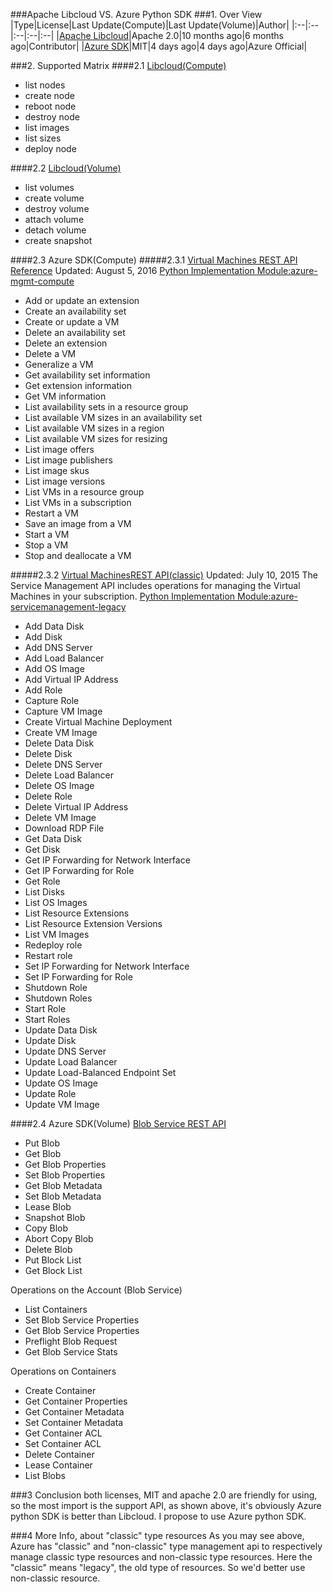 ###Apache Libcloud VS. Azure Python SDK
###1. Over View
|Type|License|Last Update(Compute)|Last Update(Volume)|Author|
|:--|:--|:--|:--|:--|
|[Apache Libcloud](http://libcloud.apache.org/)|Apache 2.0|10 months ago|6 months ago|Contributor|
|[Azure SDK](https://azure.microsoft.com/en-us/develop/python/)|MIT|4 days ago|4 days ago|Azure Official|

###2. Supported Matrix
####2.1 [Libcloud(Compute)](https://libcloud.readthedocs.io/en/latest/supported_providers.html#supported-methods-base-compute)
- list nodes
- create node
- reboot node
- destroy node
- list images
- list sizes
- deploy node

####2.2 [Libcloud(Volume)](https://libcloud.readthedocs.io/en/latest/supported_providers.html#supported-methods-block-storage)
- list volumes
- create volume
- destroy volume
- attach volume
- detach volume
- create snapshot

####2.3 Azure SDK(Compute)
#####2.3.1 [Virtual Machines REST API Reference](https://msdn.microsoft.com/en-us/library/mt163647.aspx)
Updated: August 5, 2016
[Python Implementation Module:azure-mgmt-compute](http://azure-sdk-for-python.readthedocs.io/en/latest/ref/azure.mgmt.compute.html)
- Add or update an extension
- Create an availability set
- Create or update a VM
- Delete an availability set
- Delete an extension
- Delete a VM
- Generalize a VM
- Get availability set information
- Get extension information
- Get VM information
- List availability sets in a resource group
- List available VM sizes in an availability set
- List available VM sizes in a region
- List available VM sizes for resizing
- List image offers
- List image publishers
- List image skus
- List image versions
- List VMs in a resource group
- List VMs in a subscription
- Restart a VM
- Save an image from a VM
- Start a VM
- Stop a VM
- Stop and deallocate a VM

#####2.3.2 [Virtual MachinesREST API(classic)](https://msdn.microsoft.com/en-us/library/jj157206.aspx)
Updated: July 10, 2015
The Service Management API includes operations for managing the Virtual Machines in your subscription.
[Python Implementation Module:azure-servicemanagement-legacy](http://azure-sdk-for-python.readthedocs.io/en/latest/servicemanagement.html)

- Add Data Disk
- Add Disk
- Add DNS Server
- Add Load Balancer
- Add OS Image
- Add Virtual IP Address
- Add Role
- Capture Role
- Capture VM Image
- Create Virtual Machine Deployment
- Create VM Image
- Delete Data Disk
- Delete Disk
- Delete DNS Server
- Delete Load Balancer
- Delete OS Image
- Delete Role
- Delete Virtual IP Address
- Delete VM Image
- Download RDP File
- Get Data Disk
- Get Disk
- Get IP Forwarding for Network Interface
- Get IP Forwarding for Role
- Get Role
- List Disks
- List OS Images
- List Resource Extensions
- List Resource Extension Versions
- List VM Images
- Redeploy role
- Restart role
- Set IP Forwarding for Network Interface
- Set IP Forwarding for Role
- Shutdown Role
- Shutdown Roles
- Start Role
- Start Roles
- Update Data Disk
- Update Disk
- Update DNS Server
- Update Load Balancer
- Update Load-Balanced Endpoint Set
- Update OS Image
- Update Role
- Update VM Image

####2.4 Azure SDK(Volume)
[Blob Service REST API](https://msdn.microsoft.com/en-us/library/dd135733.aspx)

- Put Blob
- Get Blob
- Get Blob Properties
- Set Blob Properties
- Get Blob Metadata
- Set Blob Metadata
- Lease Blob
- Snapshot Blob 
- Copy Blob
- Abort Copy Blob
- Delete Blob
- Put Block List
- Get Block List

Operations on the Account (Blob Service)

- List Containers
- Set Blob Service Properties
- Get Blob Service Properties
- Preflight Blob Request
- Get Blob Service Stats

Operations on Containers

- Create Container
- Get Container Properties
- Get Container Metadata
- Set Container Metadata
- Get Container ACL
- Set Container ACL
- Delete Container
- Lease Container
- List Blobs

###3 Conclusion
both licenses, MIT and apache 2.0 are friendly for using, so the most import is the
support API, as shown above, it's obviously Azure python SDK is better than Libcloud.
I propose to use Azure python SDK.

###4 More Info, about "classic" type resources
As you may see above, Azure has "classic" and "non-classic" type management api to respectively
manage classic type resources and non-classic type resources. Here the "classic" means "legacy",
the old type of resources. So we'd better use non-classic resource.